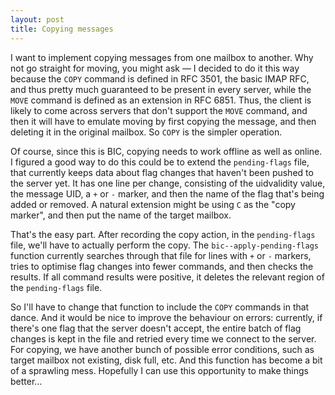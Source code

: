 ```yaml
---
layout: post
title: Copying messages
---
```


I want to implement copying messages from one mailbox to another.  Why
not go straight for moving, you might ask — I decided to do it this
way because the `COPY` command is defined in RFC 3501, the basic IMAP
RFC, and thus pretty much guaranteed to be present in every server,
while the `MOVE` command is defined as an extension in RFC 6851.
Thus, the client is likely to come across servers that don't support
the `MOVE` command, and then it will have to emulate moving by first
copying the message, and then deleting it in the original mailbox.  So
`COPY` is the simpler operation.

Of course, since this is BIC, copying needs to work offline as well as
online.  I figured a good way to do this could be to extend the
`pending-flags` file, that currently keeps data about flag changes
that haven't been pushed to the server yet.  It has one line per
change, consisting of the uidvalidity value, the message UID, a `+` or
`-` marker, and then the name of the flag that's being added or
removed.  A natural extension might be using `C` as the "copy marker",
and then put the name of the target mailbox.

That's the easy part.  After recording the copy action, in the
`pending-flags` file, we'll have to actually perform the copy.  The
`bic--apply-pending-flags` function currently searches through that
file for lines with `+` or `-` markers, tries to optimise flag changes
into fewer commands, and then checks the results.  If all command
results were positive, it deletes the relevant region of the
`pending-flags` file.

So I'll have to change that function to include the `COPY` commands in
that dance.  And it would be nice to improve the behaviour on errors:
currently, if there's one flag that the server doesn't accept, the
entire batch of flag changes is kept in the file and retried every
time we connect to the server.  For copying, we have another bunch of
possible error conditions, such as target mailbox not existing, disk
full, etc.  And this function has become a bit of a sprawling mess.
Hopefully I can use this opportunity to make things better…
